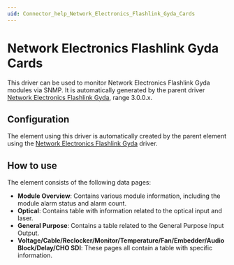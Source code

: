```yaml
---
uid: Connector_help_Network_Electronics_Flashlink_Gyda_Cards
---
```


# Network Electronics Flashlink Gyda Cards

This driver can be used to monitor Network Electronics Flashlink Gyda modules via SNMP. It is automatically generated by the parent driver [Network Electronics Flashlink Gyda](xref:Connector_help_Network_Electronics_Flashlink_Gyda), range 3.0.0.x.

## Configuration

The element using this driver is automatically created by the parent element using the [Network Electronics Flashlink Gyda](xref:Connector_help_Network_Electronics_Flashlink_Gyda) driver.

## How to use

The element consists of the following data pages:

- **Module Overview**: Contains various module information, including the module alarm status and alarm count.
- **Optical**: Contains table with information related to the optical input and laser.
- **General Purpose**: Contains a table related to the General Purpose Input Output.
- **Voltage/Cable/Reclocker/Monitor/Temperature/Fan/Embedder/Audio Block/Delay/CHO SDI**: These pages all contain a table with specific information.
